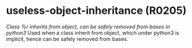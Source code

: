 # useless-object-inheritance (R0205)
*Class %r inherits from object, can be safely removed from bases in
python3* Used when a class inherit from object, which under python3 is
implicit, hence can be safely removed from bases.

